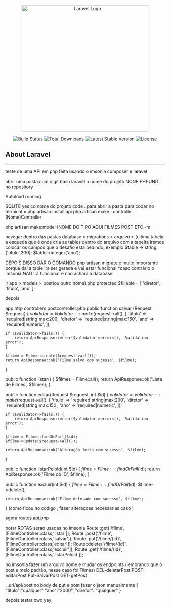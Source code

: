 <p align="center"><a href="https://laravel.com" target="_blank"><img src="https://raw.githubusercontent.com/laravel/art/master/logo-lockup/5%20SVG/2%20CMYK/1%20Full%20Color/laravel-logolockup-cmyk-red.svg" width="400" alt="Laravel Logo"></a></p>

<p align="center">
<a href="https://github.com/laravel/framework/actions"><img src="https://github.com/laravel/framework/workflows/tests/badge.svg" alt="Build Status"></a>
<a href="https://packagist.org/packages/laravel/framework"><img src="https://img.shields.io/packagist/dt/laravel/framework" alt="Total Downloads"></a>
<a href="https://packagist.org/packages/laravel/framework"><img src="https://img.shields.io/packagist/v/laravel/framework" alt="Latest Stable Version"></a>
<a href="https://packagist.org/packages/laravel/framework"><img src="https://img.shields.io/packagist/l/laravel/framework" alt="License"></a>
</p>

## About Laravel



__________
teste de uma API em php feita usando o imsonia composer e laravel

abrir uma pasta com o git bash laravel n nome do projeto NONE PHPUNIT no repository

Autoload running

SQLITE yes cd nome do projeto code . para abrir a pasta para codar no terminal = php artisan install:api php artisan make : controller (Nome)Controller

php artisan make:model (NOME DO TIPO AQUI FILMES POST ETC -m

navegar dentro das pastas database > migrations > arquivo > (ultima tabela a esqueda que é onde cria as tables dentro do arquivo com a tabelta iremos colocar os campos que o desafio esta pedindo, exemplo $table -> string ('titulo',200); $table->integer('ano');

DEPOIS DISSO DAR O COMANDO php artisan migrate é muito importante porque dai a table ira ser gerada e vai estar funcional *caso contrário o imsonia NAO irá funcionar e nao achara a database

ir app > models > post(ou outro nome).php protected $fillable = [ 'diretor', 'titulo', 'ano' ];

depois

app http controllers postcontroller.php public function salvar (Request $request) { $validator = Validator::make($request->all(), [ 'titulo' => 'required|string|max:200', 'diretor' => 'required|string|max:150', 'ano' => 'required|numeric', ]);

    if ($validator->fails()) {
        return ApiResponse::error($validator->errors(), 'Validation error');
    }

    $filme = Filme::create($request->all());
    return ApiResponse::ok('Filme salvo com sucesso', $filme);
}

public function listar()
{
    $filmes = Filme::all();
    return ApiResponse::ok('Lista de Filmes', $filmes);
}

public function editar(Request $request, int $id)
{
    $validator = Validator::make($request->all(), [
        'titulo' => 'required|string|max:200',
        'diretor' => 'required|string|max:150',
        'ano' => 'required|numeric',
    ]);

    if ($validator->fails()) {
        return ApiResponse::error($validator->errors(), 'Validation error');
    }

    $filme = Filme::findOrFail($id);
    $filme->update($request->all());

    return ApiResponse::ok('Alteração feita com sucesso', $filme);
}

public function listarPeloId(int $id)
{
    $filme = Filme::findOrFail($id);
    return ApiResponse::ok('Filme do ID', $filme);
}

public function excluir(int $id)
{
    $filme = Filme::findOrFail($id);
    $filme->delete();

    return ApiResponse::ok('Filme deletado com sucesso', $filme);
}
(como ficou no codigo , fazer alteraçoes necessarias caso )

agora routes api.php

botar ROTAS serao usadas no imsonia Route::get('/filme', [FilmeController::class,'listar']); Route::post('/filme', [FilmeController::class,'salvar']); Route::put('/filme/{id}', [FilmeController::class,'editar']); Route::delete('/filme/{id}', [FilmeController::class,'excluir']); Route::get('/filme/{id}', [FilmeController::class,'listarPeloId']);

no imsonia fazer um arquivo nome e mudar os endpoints (lembrando que o post e meio padrão, nesse caso foi Filmes) DEL-deletarPost POST-editarPost Put-SalvarPost GET-getPost

_.url/api/post no body de put e post fazer o json manualmente { "titulo":"qualquer" "ano":"2000", "diretor": "qualquer" }

depois testar owo yay
